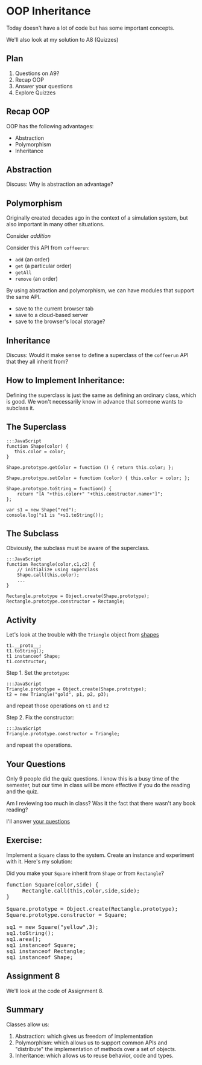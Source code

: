 # OOP Inheritance

Today doesn't have a lot of code but has some important concepts.

We'll also look at my solution to A8 (Quizzes)

## Plan

1. Questions on A9?
1. Recap OOP 
1. Answer your questions
1. Explore Quizzes

## Recap OOP

OOP has the following advantages:

* Abstraction
* Polymorphism
* Inheritance

## Abstraction

Discuss: Why is abstraction an advantage?

## Polymorphism

Originally created decades ago in the context of a simulation system, but
also important in many other situations.

Consider *addition*

Consider this API from `coffeerun`:

* `add` (an order)
* `get` (a particular order)
* `getAll`
* `remove` (an order)

By using abstraction and polymorphism, we can have modules that support
the same API.

* save to the current browser tab
* save to a cloud-based server
* save to the browser's local storage?

## Inheritance

Discuss: Would it make sense to define a superclass of the `coffeerun` API
that they all inherit from?

## How to Implement Inheritance:

Defining the superclass is just the same as defining an ordinary class,
which is good. We won't necessarily know in advance that someone wants to
subclass it.

## The Superclass

```
:::JavaScript
function Shape(color) {
   this.color = color;
}

Shape.prototype.getColor = function () { return this.color; };

Shape.prototype.setColor = function (color) { this.color = color; };

Shape.prototype.toString = function() {
    return "[A "+this.color+" "+this.constructor.name+"]";
};

var s1 = new Shape("red");
console.log("s1 is "+s1.toString());
```

## The Subclass

Obviously, the subclass must be aware of the superclass.

```
:::JavaScript
function Rectangle(color,c1,c2) {
    // initialize using superclass
    Shape.call(this,color);
    ...
}

Rectangle.prototype = Object.create(Shape.prototype);
Rectangle.prototype.constructor = Rectangle; 
```

## Activity

Let's look at the trouble with the `Triangle` object from [shapes](../../reading/shapes.html)

```
t1.__proto__;
t1.toString();
t1 instanceof Shape;
t1.constructor;
```

Step 1. Set the `prototype`:

```
:::JavaScript
Triangle.prototype = Object.create(Shape.prototype);
t2 = new Triangle("gold", p1, p2, p3);
```
and repeat those operations on `t1` and `t2`

Step 2. Fix the constructor:

```
:::JavaScript
Triangle.prototype.constructor = Triangle;
```

and repeat the operations.

## Your Questions

Only 9 people did the quiz questions. I know this is a busy time of the
semester, but our time in class will be more effective if you do the
reading and the quiz.

Am I reviewing too much in class? Was it the fact that there wasn't any
book reading?

I'll answer [your questions](../../quizzes/quiz18.html)

## Exercise:

Implement a `Square` class to the system.  Create an instance and
experiment with it. Here's my solution:

<div class="solution">
<p>Did you make your <code>Square</code> inherit from <code>Shape</code> or from <code>Rectangle</code>?

<pre>
function Square(color,side) {
     Rectangle.call(this,color,side,side);
}

Square.prototype = Object.create(Rectangle.prototype);
Square.prototype.constructor = Square;

sq1 = new Square("yellow",3);
sq1.toString();
sq1.area();
sq1 instanceof Square;
sq1 instanceof Rectangle;
sq1 instanceof Shape;
</pre>
</div>

## Assignment 8

We'll look at the code of Assignment 8.

## Summary

Classes allow us:

1. Abstraction: which gives us freedom of implementation
1. Polymorphism: which allows us to support common APIs and "distribute"
the implementation of methods over a set of objects.
1. Inheritance: which allows us to reuse behavior, code and types.

